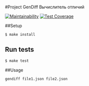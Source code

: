 #Project GenDiff Вычислитель отличий

[![Maintainability](https://api.codeclimate.com/v1/badges/205fefca700acfdb0e9a/maintainability)](https://codeclimate.com/github/recurcive/frontend-project-lvl2/maintainability)
[![Test Coverage](https://api.codeclimate.com/v1/badges/205fefca700acfdb0e9a/test_coverage)](https://codeclimate.com/github/recurcive/frontend-project-lvl2/test_coverage)

##Setup

```sh
$ make install
```

## Run tests

```sh
$ make test
```

##Usage

```sh
gendiff file1.json file2.json
```

